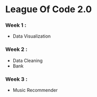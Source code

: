 # League Of Code 2.0

### Week 1 : 
   
   - Data Visualization
   
### Week 2 : 

   - Data Cleaning
   - Bank
   
### Week 3 : 

   - Music Recommender

